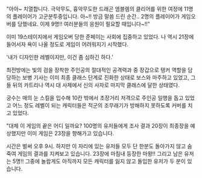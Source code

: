 "아아~ 치열합니다. 극악무도, 흉악무도한 드래곤 엠블렘의 클리어를 위한 여정에 11명의 플레이어가 고군분투중입니다. 아~!! 방금 말씀 드린 순간.. 2명의 플레이어가 게임오버를 당했네요. 이제 9명!! 여러분들의 응원이 필요할 때입니다~!!"

이미 19스테이지에서 게임오버 당한 준페이는 사회에 집중하고 있었다. 나 역시 21장에 들어서자 욕이 나올 정도로 게임이 어려워지기 시작했다.

'내가 디자인한 레벨이지만, 이건 좀 심하긴 하다.'

최전방에는 빛의 검을 장착한 주인공의 절대적인 공격력과 중 장갑으로 탱커 역할을 담당하는 보병 기사는 이미 최종 클래스 단계로 진화한 상태로 보스와 마주하고 있었고, 그들 뒤의 카트리나 역시 대 사제에서 신의 사자로 마지막 클래스에 달한 상태였다.

궁수는 매의 눈 스킬을 입수해 10칸 밖에서 초장거리 저격으로 주인공 일행을 돕고 있었고 어느 정도 레벨이 되는 캐릭터들은 적군의 조무래기가 방해하지 못하도록 커버를 치고 있었다.

"대체 이 게임의 끝은 어디 일까요? 100명의 유저들에게 조사 결과 20장이 최종장을 예상했지만 이미 게임은 23장을 향해가고 있습니다.

시간은 벌써 오후 9시. 하지만 이 자리에 있는 유저들 모두 단 한분도 돌아가지 않고 숨죽여 게임의 결과를 지켜보고 있습니다. 23장에 마침내 등장한 마왕!! 그리고 남은 유저는 5명!! 그중에 놀랍게도 아직까지 모든 캐릭터를 잃지 않고 돌입한 유저가 두 분이 있습니다.